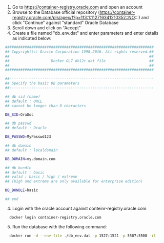 1) Go to https://container-registry.oracle.com and open an account
2) Browse to the Database official repository (https://container-registry.oracle.com/pls/apex/f?p=113:1:112716341210352::NO:::) and click "Continue" against "standard" Oracle Database
3) Scroll down and click on "Accept"
4) Create a file named "db_env.dat" and enter parameters and enter details as indicated below:

```bash
####################################################################
## Copyright(c) Oracle Corporation 1998,2016. All rights reserved.##
##                                                                ##
##                   Docker OL7 db12c dat file                    ##
##                                                                ##
####################################################################

##------------------------------------------------------------------
## Specify the basic DB parameters
##------------------------------------------------------------------

## db sid (name)
## default : ORCL
## cannot be longer than 8 characters

DB_SID=OraDoc

## db passwd
## default : Oracle

DB_PASSWD=MyPasswd123

## db domain
## default : localdomain

DB_DOMAIN=my.domain.com

## db bundle
## default : basic
## valid : basic / high / extreme
## (high and extreme are only available for enterprise edition)

DB_BUNDLE=basic

## end
```

4) Login with the oracle account against conteinr-registry.oracle.com

```bash
  docker login container-registry.oracle.com
```

5) Run the database with the following command:

```bash
  docker run -d --env-file ./db_env.dat -p 1527:1521 -p 5507:5500 -it --name dockerDB --shm-size="8g" container-registry.oracle.com/database/standard
```
